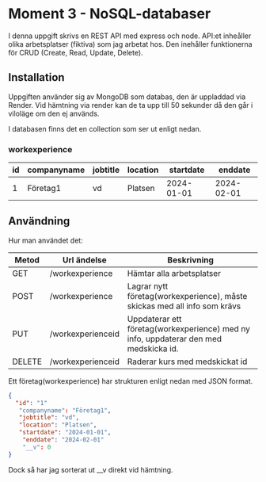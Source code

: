 # Moment 3 - NoSQL-databaser
I denna uppgift skrivs en REST API med express och node. API:et inheåller olika arbetsplatser (fiktiva) 
som jag arbetat hos. Den inehåller funktionerna för CRUD (Create, Read, Update, Delete).

## Installation
Uppgiften använder sig av MongoDB som databas, den är uppladdad via Render. Vid hämtning via render kan de ta upp till 50 sekunder då den går i viloläge om den ej används. 

I databasen finns det en collection som ser ut enligt nedan.
 
### workexperience

| id   | companyname    | jobtitle   | location    | startdate   | enddate  | 
| ---- | -------------- | ---------- | ---------- | ----------- | -------- |
| 1  | Företag1  | vd  | Platsen  | 2024-01-01     | 2024-02-01 |



## Användning
 Hur man användet det:

| Metod   | Url ändelse    | Beskrivning   | 
| ---- | -------------- | ---------- | 
| GET   | /workexperience    | Hämtar alla arbetsplatser   | 
| POST   | /workexperience    | Lagrar nytt företag(workexperience), måste skickas med all info som krävs   | 
| PUT   | /workexperienceid    | Uppdaterar ett företag(workexperience) med ny info, uppdaterar den med medskicka id. | 
| DELETE   | /workexperienceid    | Raderar kurs med medskickat id  | 


Ett företag(workexperience) har strukturen enligt nedan med JSON format. 

```json
{
  "id": "1"
   "companyname": "Företag1",
   "jobtitle": "vd",
   "location": "Platsen",
   "startdate": "2024-01-01",
    "enddate": "2024-02-01"
    "__v": 0
}
```

Dock så har jag sorterat ut __v direkt vid hämtning.




